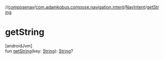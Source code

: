 //[composenav](../../../index.md)/[com.adamkobus.compose.navigation.intent](../index.md)/[NavIntent](index.md)/[getString](get-string.md)

# getString

[androidJvm]\
fun [getString](get-string.md)(key: [String](https://kotlinlang.org/api/latest/jvm/stdlib/kotlin/-string/index.html)): [String](https://kotlinlang.org/api/latest/jvm/stdlib/kotlin/-string/index.html)?
